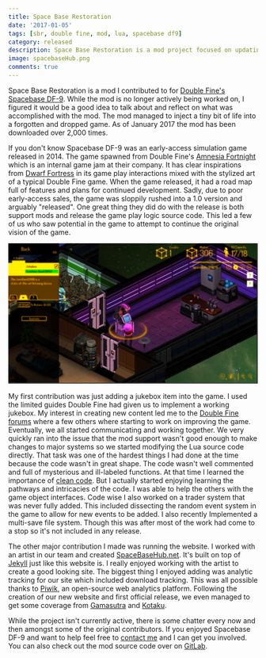 ```yaml
---
title: Space Base Restoration
date: '2017-01-05'
tags: [sbr, double fine, mod, lua, spacebase df9]
category: released
description: Space Base Restoration is a mod project focused on updating and adding content to Double Fine's Spacebase DF-9.
image: spacebaseHub.png
comments: true
---
```


Space Base Restoration is a mod I contributed to for [Double Fine's Spacebase DF-9](http://www.spacebasedf9.com/). While the mod is no longer actively being worked on, I figured it would be a good idea to talk about and reflect on what was accomplished with the mod. The mod managed to inject a tiny bit of life into a forgotten and dropped game. As of January 2017 the mod has been downloaded over 2,000 times.<!-- excerpt -->

If you don't know Spacebase DF-9 was an early-access simulation game released in 2014. The game spawned from Double Fine's [Amnesia Fortnight](https://www.wikiwand.com/en/Amnesia_Fortnight_2014) which is an internal game jam at their company. It has clear inspirations from [Dwarf Fortress](http://www.bay12games.com/dwarves/) in its game play interactions mixed with the stylized art of a typical Double Fine game. When the game released, it had a road map full of features and plans for continued development. Sadly, due to poor early-access sales, the game was sloppily rushed into a 1.0 version and arguably "released". One great thing they did do with the release is both support mods and release the game play logic source code. This led a few of us who saw potential in the game to attempt to continue the original vision of the game.

![Jukebox screenshot](screen00.png)

My first contribution was just adding a jukebox item into the game. I used the limited guides Double Fine had given us to implement a working jukebox. My interest in creating new content led me to the [Double Fine forums](https://forums.doublefine.com/) where a few others where starting to work on improving the game. Eventually, we all started communicating and working together. We very quickly ran into the issue that the mod support wasn't good enough to make changes to major systems so we started modifying the Lua source code directly. That task was one of the hardest things I had done at the time because the code wasn't in great shape. The code wasn't well commented and full of mysterious and ill-labeled functions. At that time I learned the importance of [clean code](https://www.amazon.com/Clean-Code-Handbook-Software-Craftsmanship/dp/0132350882). But I actually started enjoying learning the pathways and intricacies of the code. I was able to help the others with the game object interfaces. Code wise I also worked on a trader system that was never fully added. This included dissecting the random event system in the game to allow for new events to be added. I also recently Implemented a multi-save file system. Though this was after most of the work had come to a stop so it's not included in any release.

The other major contribution I made was running the website. I worked with an artist in our team and created [SpaceBaseHub.net](http://www.spacebasehub.net/). It's built on top of [Jekyll](http://jekyllrb.com/) just like this website is. I really enjoyed working with the artist to create a good looking site. The biggest thing I enjoyed adding was analytic tracking for our site which included download tracking. This was all possible thanks to [Piwik](https://piwik.org/), an open-source web analytics platform. Following the creation of our new website and first official release, we even managed to get some coverage from [Gamasutra](http://www.gamasutra.com/view/news/255601/Modders_pick_up_Spacebase_development_where_Double_Fine_left_off.php) and [Kotaku](http://kotaku.com/fans-keep-working-on-cancelled-strategy-game-1735075779).

While the project isn't currently active, there is some chatter every now and then amongst some of the original contributors. If you enjoyed Spacebase DF-9 and want to help feel free to [contact me](/contact) and I can get you involved. You can also check out the mod source code over on [GitLab](https://gitlab.com/derelictgames/spacebase-v2-updated-code).
